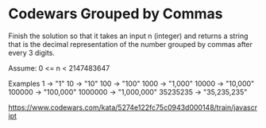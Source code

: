 # Codewars Grouped by Commas
Finish the solution so that it takes an input n (integer) and returns a string that is the decimal representation of the number grouped by commas after every 3 digits.

Assume: 0 <= n < 2147483647

Examples
       1  ->           "1"
      10  ->          "10"
     100  ->         "100"
    1000  ->       "1,000"
   10000  ->      "10,000"
  100000  ->     "100,000"
 1000000  ->   "1,000,000"
35235235  ->  "35,235,235"

https://www.codewars.com/kata/5274e122fc75c0943d000148/train/javascript
